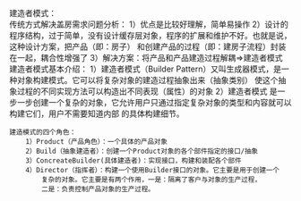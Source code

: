 建造者模式：  
    传统方式解决盖房需求问题分析：
        1）优点是比较好理解，简单易操作
        2）设计的程序结构，过于简单，没有设计缓存层对象，程序的扩展和维护不好。也就是说，这种设计方案，把产品（即：房子）
            和创建产品的过程（即：建房子流程）封装在一起，耦合性增强了
        3）解决方案：将产品和产品建造过程解耦=>建造者模式
    建造者模式基本介绍：
        1）建造者模式（Builder Pattern）又叫生成器模式，是一种对象构建模式。它可以将复杂对象的建造过程抽象出来（抽象类别）
            使这个抽象过程的不同实现方法可以构造出不同表现（属性）的对象
        2）建造者模式 是一步一步创建一个复杂的对象，它允许用户只通过指定复杂对象的类型和内容就可以构建它们，用户不需要知道内部
            的具体构建细节。

    建造模式的四个角色：
        1）Product（产品角色）：一个具体的产品对象
        2）Build（抽象建造者）：创建一个Product对象的各个部件指定的接口/抽象
        3）ConcreateBuilder(具体建造者)：实现接口，构建和装配各个部件
        4）Director（指挥者）：构建一个使用Builder接口的对象。它主要是用于创建一个
            复杂的对象。它主要是有两个作用，一是：隔离了客户与对象的生产过程，
            二是：负责控制产品对象的生产过程。
        